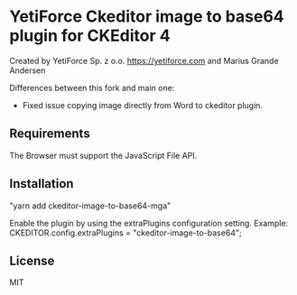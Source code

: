 # YetiForce Ckeditor image to base64 plugin for CKEditor 4

Created by YetiForce Sp. z o.o. https://yetiforce.com and Marius Grande Andersen

Differences between this fork and main one:
* Fixed issue copying image directly from Word to ckeditor plugin.

## Requirements

The Browser must support the JavaScript File API.

## Installation

"yarn add ckeditor-image-to-base64-mga"

Enable the plugin by using the extraPlugins configuration setting.
Example: CKEDITOR.config.extraPlugins = "ckeditor-image-to-base64";

## License

MIT
